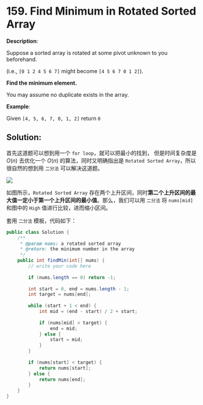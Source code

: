 # 159. Find Minimum in Rotated Sorted Array

**Description**:

Suppose a sorted array is rotated at some pivot unknown to you beforehand.


(i.e., `[0 1 2 4 5 6 7]` might become `[4 5 6 7 0 1 2]`).

**Find the minimum element.**

You may assume no duplicate exists in the array.

 
**Example**:

Given `[4, 5, 6, 7, 0, 1, 2]` return `0`

## Solution:

首先这道题可以想到用一个 `for loop`，就可以把最小的找到， 但是时间复杂度是 $O(n)$
去优化一个 $O(n)$ 的算法，同时又明确指出是 `Rotated Sorted Array`，所以很自然的想到用 `二分法` 可以解决这道题。

![](http://images.cnitblog.com/blog/466943/201307/07172841-fd38445e08f4416ebe13a0bc861939e8.png)

如图所示，`Rotated Sorted Array` 存在两个上升区间，同时**第二个上升区间的最大值一定小于第一个上升区间的最小值**。那么，我们可以用 `二分法` 将 `nums[mid]` 和图中的 `High` 值进行比较，进而缩小区间。

套用 `二分法` 模板，代码如下：

```java
public class Solution {
    /**
     * @param nums: a rotated sorted array
     * @return: the minimum number in the array
     */
    public int findMin(int[] nums) {
        // write your code here
        
        if (nums.length == 0) return -1;
        
        int start = 0, end = nums.length - 1;
        int target = nums[end];
        
        while (start + 1 < end) {
            int mid = (end - start) / 2 + start;
            
            if (nums[mid] < target) {
                end = mid;
            } else {
                start = mid;
            }
        }
        
        if (nums[start] < target) {
            return nums[start];
        } else {
            return nums[end];
        }
    }
}
```